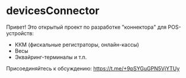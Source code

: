 # devicesConnector

Привет!
Это открытый проект по разработке "коннектора" для POS-устройств:
* ККМ (фискальные регистраторы, онлайн-кассы)
* Весы
* Эквайринг-терминалы
и т.п.

Присоединяйтесь к обсуждению: https://t.me/+9pSYGuGPN5VjYTUy
